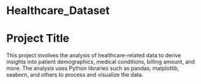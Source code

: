 # Healthcare_Dataset
# Project Title
This project involves the analysis of healthcare-related data to derive insights into patient demographics, medical conditions, billing amount, and more. The analysis uses Python libraries such as pandas, matplotlib, seaborn, and others to process and visualize the data.
